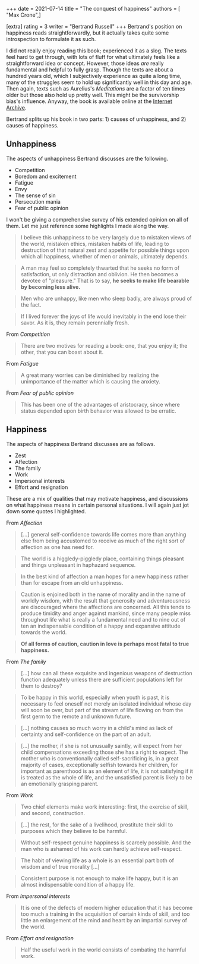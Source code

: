 +++
date = 2021-07-14
title = "The conquest of happiness"
authors = [ "Max Crone",]

[extra]
rating = 3
writer = "Bertrand Russell"
+++
Bertrand's position on happiness reads straightforwardly, but it actually takes quite some introspection to formulate it as such.
<!-- more -->
I did not really enjoy reading this book; experienced it as a slog.
The texts feel hard to get through, with lots of fluff for what ultimately feels like a straightforward idea or concept.
However, those ideas *are* really fundamental and helpful to fully grasp.
Though the texts are about a hundred years old, which I subjectively experience as quite a long time, many of the struggles seem to hold up significantly well in this day and age.
Then again, texts such as Aurelius's *Meditations* are a factor of ten times older but those also hold up pretty well.
This might be the survivorship bias's influence.
Anyway, the book is available online at the [Internet Archive](https://archive.org/details/in.ernet.dli.2015.222834).

Bertrand splits up his book in two parts: 1) causes of unhappiness, and 2) causes of happiness.

## Unhappiness

The aspects of unhappiness Bertrand discusses are the following.

- Competition
- Boredom and excitement
- Fatigue
- Envy
- The sense of sin
- Persecution mania
- Fear of public opinion

I won't be giving a comprehensive survey of his extended opinion on all of them.
Let me just reference some highlights I made along the way.

> I believe this unhappiness to be very largely due to mistaken views of the world, mistaken ethics, mistaken habits of life, leading to destruction of that natural zest and appetite for possible things upon which all happiness, whether of men or animals, ultimately depends.

> A man may feel so completely thwarted that he seeks no form of satisfaction, ut only distraction and oblivion.
> He then becomes a devotee of "pleasure." That is to say, **he seeks to make life bearable by becoming less alive.**

> Men who are unhappy, like men who sleep badly, are always proud of the fact.

> If I lived forever the joys of life would inevitably in the end lose their savor. As it is, they remain perennially fresh.

From *Competition*

> There are two motives for reading a book: one, that you enjoy it; the other, that you can boast about it.

From *Fatigue*

> A great many worries can be diminished by realizing the unimportance of the matter which is causing the anxiety.

From *Fear of public opinion*

> This has been one of the advantages of aristocracy, since where status depended upon birth behavior was allowed to be erratic.

## Happiness

The aspects of happiness Bertrand discusses are as follows.

- Zest
- Affection
- The family
- Work
- Impersonal interests
- Effort and resignation

These are a mix of qualities that may motivate happiness, and discussions on what happiness means in certain personal situations.
I will again just jot down some quotes I highlighted.

From *Affection*

> [...] general self-confidence towards life comes more than anything else from being accustomed to receive as much of the right sort of affection as one has need for.

> The world is a higgledy-piggledy place, containing things pleasant and things unpleasant in haphazard sequence.

> In the best kind of affection a man hopes for a new happiness rather than for escape from an old unhappiness.

> Caution is enjoined both in the name of morality and in the name of worldly wisdom, with the result that generosity and adventurousness are discouraged where the affections are concerned.
> All this tends to produce timidity and anger against mankind, since many people miss throughout life what is really a fundamental need and to nine out of ten an indispensable condition of a happy and expansive attitude towards the world.

> **Of all forms of caution, caution in love is perhaps most fatal to true happiness.**

From *The family*

> [...] how can all these exquisite and ingenious weapons of destruction function adequately unless there are sufficient populations left for them to destroy?

> To be happy in this world, especially when youth is past, it is necessary to feel oneself not merely an isolated individual whose day will soon be over, but part of the stream of life flowing on from the first germ to the remote and unknown future.

> [...] nothing causes so much worry in a child's mind as lack of certainty and self-confidence on the part of an adult.

> [...] the mother, if she is not unusually saintly, will expect from her child compensations exceeding those she has a right to expect.
> The mother who is conventionally called self-sacrificing is, in a great majority of cases, exceptionally selfish towards her children, for important as parenthood is as an element of life, it is not satisfying if it is treated as the whole of life, and the unsatisfied parent is likely to be an emotionally grasping parent.

From *Work*

> Two chief elements make work interesting: first, the exercise of skill, and second, construction.

> [...] the rest, for the sake of a livelihood, prostitute their skill to purposes which they believe to be harmful.

> Without self-respect genuine happiness is scarcely possible.
> And the man who is ashamed of his work can hardly achieve self-respect.

> The habit of viewing life as a whole is an essential part both of wisdom and of true morality [...]

> Consistent purpose is not enough to make life happy, but it is an almost indispensable condition of a happy life.

From *Impersonal interests*

> It is one of the defects of modern higher education that it has become too much a training in the acquisition of certain kinds of skill, and too little an enlargement of the mind and heart by an impartial survey of the world.

From *Effort and resignation*

> Half the useful work in the world consists of combating the harmful work.
